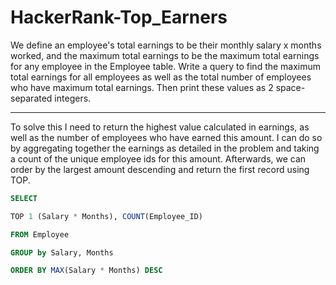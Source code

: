 # HackerRank-Top_Earners

We define an employee's total earnings to be their monthly salary x months worked, and the maximum total earnings to be the maximum total earnings for any employee in the Employee table. Write a query to find the maximum total earnings for all employees as well as the total number of employees who have maximum total earnings. Then print these values as 2 space-separated integers.

---

To solve this I need to return the highest value calculated in earnings, as well as the number of employees who have earned this amount. I can do so by aggregating together the earnings as detailed in the problem and taking a count of the unique employee ids for this amount. Afterwards, we can order by the largest amount descending and return the first record using TOP.

```SQL
SELECT

TOP 1 (Salary * Months), COUNT(Employee_ID)

FROM Employee

GROUP by Salary, Months

ORDER BY MAX(Salary * Months) DESC
```
